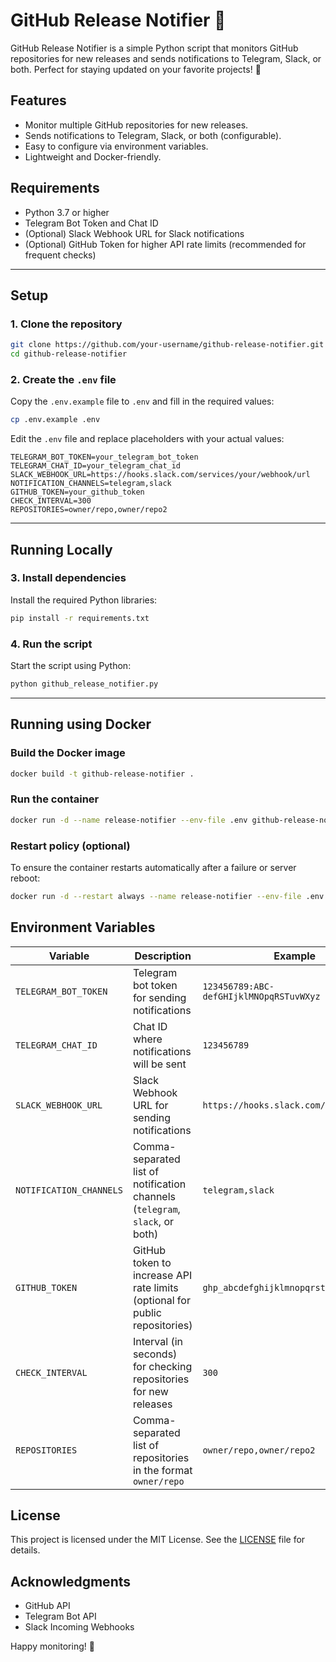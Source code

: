 # GitHub Release Notifier 🚀

GitHub Release Notifier is a simple Python script that monitors GitHub repositories for new releases and sends notifications to Telegram, Slack, or both. Perfect for staying updated on your favorite projects! 🌟

## Features
- Monitor multiple GitHub repositories for new releases.
- Sends notifications to Telegram, Slack, or both (configurable).
- Easy to configure via environment variables.
- Lightweight and Docker-friendly.

## Requirements
- Python 3.7 or higher
- Telegram Bot Token and Chat ID
- (Optional) Slack Webhook URL for Slack notifications
- (Optional) GitHub Token for higher API rate limits (recommended for frequent checks)

<hr></hr>

## Setup

### 1. Clone the repository
```bash
git clone https://github.com/your-username/github-release-notifier.git
cd github-release-notifier
```

### 2. Create the `.env` file
Copy the `.env.example` file to `.env` and fill in the required values:
```bash
cp .env.example .env
```

Edit the `.env` file and replace placeholders with your actual values:
```plaintext
TELEGRAM_BOT_TOKEN=your_telegram_bot_token
TELEGRAM_CHAT_ID=your_telegram_chat_id
SLACK_WEBHOOK_URL=https://hooks.slack.com/services/your/webhook/url
NOTIFICATION_CHANNELS=telegram,slack
GITHUB_TOKEN=your_github_token
CHECK_INTERVAL=300
REPOSITORIES=owner/repo,owner/repo2
```
<hr></hr>

## Running Locally

### 3. Install dependencies
Install the required Python libraries:
```bash
pip install -r requirements.txt
```

### 4. Run the script
Start the script using Python:
```bash
python github_release_notifier.py
```
<hr></hr>

## Running using Docker

### Build the Docker image
```bash
docker build -t github-release-notifier .
```

### Run the container
```bash
docker run -d --name release-notifier --env-file .env github-release-notifier
```

### Restart policy (optional)
To ensure the container restarts automatically after a failure or server reboot:
```bash
docker run -d --restart always --name release-notifier --env-file .env github-release-notifier
```

## Environment Variables
| Variable              | Description                                                                 | Example                                 |
|-----------------------|-----------------------------------------------------------------------------|-----------------------------------------|
| `TELEGRAM_BOT_TOKEN`  | Telegram bot token for sending notifications                               | `123456789:ABC-defGHIjklMNOpqRSTuvWXyz` |
| `TELEGRAM_CHAT_ID`    | Chat ID where notifications will be sent                                   | `123456789`                             |
| `SLACK_WEBHOOK_URL`   | Slack Webhook URL for sending notifications                                | `https://hooks.slack.com/services/...`  |
| `NOTIFICATION_CHANNELS` | Comma-separated list of notification channels (`telegram`, `slack`, or both) | `telegram,slack`                        |
| `GITHUB_TOKEN`        | GitHub token to increase API rate limits (optional for public repositories)| `ghp_abcdefghijklmnopqrstuvwxyz123456`  |
| `CHECK_INTERVAL`      | Interval (in seconds) for checking repositories for new releases           | `300`                                   |
| `REPOSITORIES`        | Comma-separated list of repositories in the format `owner/repo`            | `owner/repo,owner/repo2`                |

## License
This project is licensed under the MIT License. See the [LICENSE](LICENSE) file for details.

## Acknowledgments
- GitHub API
- Telegram Bot API
- Slack Incoming Webhooks

Happy monitoring! 🚀
